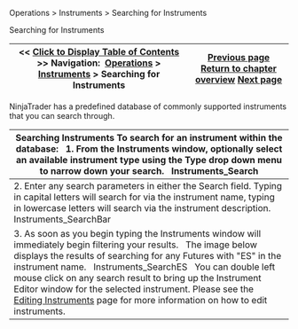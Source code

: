 ﻿
Operations \> Instruments \> Searching for Instruments

Searching for Instruments

| \<\< [Click to Display Table of Contents](searching_for_instruments.md) \>\> **Navigation:**     [Operations](operations.md) \> [Instruments](instruments.md) \> Searching for Instruments | [Previous page](instrument-types.md) [Return to chapter overview](instruments.md) [Next page](manage_database.md) |
| --- | --- |
NinjaTrader has a predefined database of commonly supported instruments that you can search through. 
 

| Searching Instruments To search for an instrument within the database:   1\. From the Instruments window, optionally select an available instrument type using the Type drop down menu to narrow down your search.   Instruments_Search |
| --- |
| 2\. Enter any search parameters in either the Search field. Typing in capital letters will search for via the instrument name, typing in lowercase letters will search via the instrument description.   Instruments_SearchBar |
| 3\. As soon as you begin typing the Instruments window will immediately begin filtering your results.   The image below displays the results of searching for any Futures with "ES" in the instrument name.    Instruments_SearchES   You can double left mouse click on any search result to bring up the Instrument Editor window for the selected instrument. Please see the [Editing Instruments](editing_instruments.md) page for more information on how to edit instruments. |
